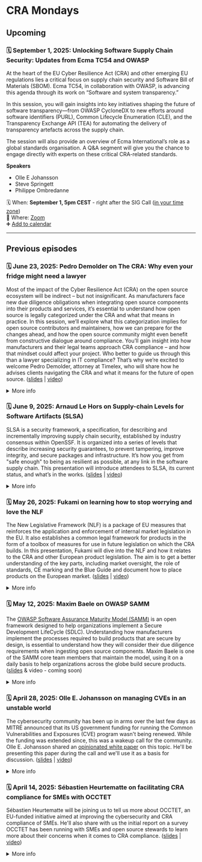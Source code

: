# CRA Mondays

## Upcoming

<a name="episode-7"></a>
### 🗓️ September 1, 2025: Unlocking Software Supply Chain Security: Updates from Ecma TC54 and OWASP

At the heart of the EU Cyber Resilience Act (CRA) and other emerging EU regulations lies a critical focus on supply chain security and Software Bill of Materials (SBOM). Ecma TC54, in collaboration with OWASP, is advancing this agenda through its work on “Software and system transparency.”
 
In this session, you will gain insights into key initiatives shaping the future of software transparency—from OWASP CycloneDX to new efforts around software identifiers (PURL), Common Lifecycle Enumeration (CLE), and the Transparency Exchange API (TEA) for automating the delivery of transparency artefacts across the supply chain.
 
The session will also provide an overview of Ecma International’s role as a global standards organisation. A Q&A segment will give you the chance to engage directly with experts on these critical CRA-related standards.

**Speakers**
- Olle E Johansson 
- Steve Springett
- Philippe Ombredanne

 
🗓️ When: **September 1, 5pm CEST** - right after the SIG Call ([in your time zone](https://www.timeanddate.com/worldclock/fixedtime.html?iso=2025-06-23T15:00:00.000Z&msg=CRA%20Mondays))\
📍 Where: [Zoom](https://eclipse.zoom.us/j/85385310037?jst=2)\
➕ [Add to calendar](https://calendar.google.com/calendar/event?action=TEMPLATE&tmeid=NGo1YWhzZ3YydG1rb2dmZzVrcGcxZnEzdGpfMjAyNTA5MDFUMTUwMDAwWiBjXzdkYjhlM2YxM2M0ZmFjOTg0MTAzOTE4YTk3YzcwNGJiMWQ2MTlkYTBmZGI2NmQzM2YxNzQ3ODQ5YjYwMjBhZWFAZw&tmsrc=c_7db8e3f13c4fac984103918a97c704bb1d619da0fdb66d33f1747849b6020aea%40group.calendar.google.com&scp=ALL)

---

## Previous episodes

<a name="episode-6"></a>
### 🗓️ June 23, 2025: Pedro Demolder on The CRA: Why even your fridge might need a lawyer

Most of the impact of the Cyber Resilience Act (CRA) on the open source ecosystem will be indirect – but not insignificant. As manufacturers face new due diligence obligations when integrating open source components into their products and services, it’s essential to understand how open source is legally categorized under the CRA and what that means in practice.
In this session, we’ll explore what this categorization implies for open source contributors and maintainers, how we can prepare for the changes ahead, and how the open source community might even benefit from constructive dialogue around compliance. You’ll gain insight into how manufacturers and their legal teams approach CRA compliance – and how that mindset could affect your project.
Who better to guide us through this than a lawyer specializing in IT compliance? That’s why we’re excited to welcome Pedro Demolder, attorney at Timelex, who will share how he advises clients navigating the CRA and what it means for the future of open source. ([slides](2025-06-20-Pedro-Demolder.pdf) | [video](https://youtu.be/SP1xjDDLt9U))

<details>
<summary>More info</summary>

**Key-points**
- The CRA as a category of legislation
- The importance of the CRA for businesses
- The role of components, including open source, under the CRA
- Due diligence obligations for manufacturers
- Conformity assessments and security attestations
 
**Bio:** Pedro Demolder is an IP/IT and data protection lawyer at Timelex. He assists both SMEs and multinationals with GDPR and Data Act compliance, performing audits and helping implement legal requirements into daily operations, systems, and processes. He regularly advises on complex matters at the intersection of technology law and other domains, such as online platforms, product manufacturing, and HR. Pedro is well-versed in drafting information notices for a wide range of target audiences and negotiating data processing, data exchange, and data sharing agreements.
Pedro also advises clients on all aspects of cybersecurity, including the legal, technical, operational, and organisational dimensions of information security. He supports the setup of compliance frameworks, breach notification procedures, and contingency planning. In addition, he provides trainings on data protection and cybersecurity obligations, ensuring that legal requirements are understood and embedded in practice.

</details>

<a name="episode-5"></a>
### 🗓️ June 9, 2025: Arnaud Le Hors on Supply-chain Levels for Software Artifacts (SLSA)

SLSA is a security framework, a specification, for describing and incrementally improving supply chain security, established by industry consensus within OpenSSF. It is organized into a series of levels that describe increasing security guarantees, to prevent tampering, improve integrity, and secure packages and infrastructure. It’s how you get from "safe enough" to being as resilient as possible, at any link in the software supply chain. This presentation will introduce attendees to SLSA, its current status, and what’s in the works. ([slides](2025-06-09-ArnaudLeHors.pdf) | [video](https://youtu.be/5t9EGPTll64))

<details>
<summary>More info</summary>
 
**Bio:** Arnaud Le Hors is Senior Technical Staff Member of Open Technologies at IBM, working on a range of technologies with a primary focus on Open Source supply chain security and AI. He has been working on standards and open source for over 30 years. Arnaud was editor of several key web specifications including HTML and DOM and was a pioneer of open source with the release of libXpm in 1990. Arnaud is the main representative for IBM at W3C and INCITS, Co-Chair of the LF AI & Data Generative AI Commons, a member of the OpenSSF Technical Advisory Committee.

</details>


<a name="episode-4"></a>
### 🗓️ May 26, 2025: Fukami on learning how to stop worrying and love the NLF
The New Legislative Framework (NLF) is a package of EU measures that reinforces the application and enforcement of internal market legislation in the EU. It also establishes a common legal framework for products in the form of a toolbox of measures for use in future legislation on which the CRA builds. In this presentation, Fukami will dive into the NLF and how it relates to the CRA and other European product legislation. The aim is to get a better understanding of the key parts, including market oversight, the role of standards, CE marking and the Blue Guide and document how to place products on the European market.
([slides](2025-05-26-Fukami.pdf) | [video](https://youtu.be/7CbHwsKVD80))

<details>
<summary>More info</summary>
 
Bio: [Fukami](https://www.linkedin.com/in/fukami/) lives in Brussels and works for the OpenSSF as EU Policy Advisor. He is member of ETSI, the CRA EG on behalf of OpenSSF and in JTC13/WG9.

</details>


<a name="episode-3"></a>
### 🗓️ May 12, 2025: Maxim Baele on OWASP SAMM
The [OWASP Software Assurance Maturity Model (SAMM)](https://owasp.org/www-project-samm/) is an open framework designed to help organizations implement a Secure Development LifeCycle (SDLC). 
Understanding how manufacturers implement the processes required to build products that are secure by design, is essential to understand how they will consider their due diligence requirements when ingesting open source components. 
Maxim Baele is one of the SAMM core team members that maintain the model, using it on a daily basis to help organizations across the globe build secure products.
([slides](2025-05-12-maxim-baele.pdf) & video - coming soon)

<details>
<summary>More info</summary>

[Maxim Baele](https://www.linkedin.com/in/maximbaele/) is an experienced cybersecurity consultant specializing in product and application security​, with a background in Linux system engineering, security architecture, and automation​.
He spends his days coaching organizations in building secure products and implementing cybersecurity strategies​, while spending many of his evenings contributing to OWASP as a liaison, as a board member for OWASP BE and a core team member of the OWASP SAMM project.
 
</details>

<a name="episode-2"></a>
### 🗓️ April 28, 2025: Olle E. Johansson on managing CVEs in an unstable world
The cybersecurity community has been up in arms over the last few days as MITRE announced that its US government funding for running the Common Vulnerabilities and Exposures (CVE) program wasn't being renewed. While the funding was extended since, this was a wakeup call for the community. Olle E. Johansson shared an [opinionated white paper](https://docs.google.com/document/d/1u6yPlCla7SO6YuHakjvmcGtcEmHdp-NANaqpTDTA7Q0/edit?usp=sharing) on this topic. He'll be presenting this paper during the call and we'll use it as a basis for discussion.
([slides](2025-04-28-olle-e-johnansson.pdf) | [video](https://youtu.be/zSsGLJTgWvU?si=11oIsKc8ac43pH5M))

<details>
<summary>More info</summary>

This talk will cover a proposal for a globally coordinated platform for vulnerability reporting that ensures transparency, strengthens manufacturer accountability, and enables trusted third-party data enrichment. As cybersecurity regulations for connected products advance worldwide, the current model—primarily funded by a single state and dependent on unaffiliated third parties for critical data—faces limitations in scalability and neutrality. A new approach is needed: one that gives manufacturers control over submitted data, integrates independent data providers, and is governed and funded by a diverse coalition of global stakeholders. The session will explore how such a system can enhance trust, regulatory alignment, and security for both users and industry.

**Olle E.Johanson** is an experienced and appreciated speaker, teacher as well as an Open Source developer and consultant. He is currently project lead for OWASP Project Koala- developing the Transparency Exchange API (TEA), member of the CycloneDX industry working group, the OWASP SBOM Forum, co-founder of SBOMEurope.eu and a leader for the DNS TAPIR Open Source project. While not trying to save the world with SBOMs, he is helping clients with the journey towards CRA compliance as a consultant in his company Edvina AB.
  
#### References 
 - *A call for action: The path towards a global platform for vulnerability reporting*. [This document](https://docs.google.com/document/d/1u6yPlCla7SO6YuHakjvmcGtcEmHdp-NANaqpTDTA7Q0/edit?usp=sharing) is the base for the discussion
 
</details>

<a name="episode-1"></a>
### 🗓️ April 14, 2025: Sébastien Heurtematte on facilitating CRA compliance for SMEs with OCCTET

Sébastien Heurtematte will be joining us to tell us more about OCCTET, an EU-funded initiative aimed at improving the cybersecurity and CRA compliance of SMEs. He'll also share with us the initial report on a survey OCCTET has been running with SMEs and open source stewards to learn more about their concerns when it comes to CRA compliance.
([slides](./2025-04-14-sebastien-heurtematte.pdf) | [video](https://www.youtube.com/watch?v=1CWy55AhEnc))

<details>
<summary>More info</summary>

**Sébastien Heurtematte**, member of the Eclipse Foundation, is the coordinator of the OCCTET project, leading a consortium of 7 partners across Europe working to make Cyber Resilience Act (CRA) compliance simpler and more accessible for SMEs. With a strong technical background in open source, release engineering, and supply chain, he brings years of experience simplifying complex processes and addressing security challenges. Passionate about collaboration and accessibility, he focuses on making CRA compliance practical and approachable for both open source projects and SMEs.

#### References
- [OCCTET Website](https://occtet.eu/)
- [European Cybersecurity Competence Centre and Network](https://cybersecurity-centre.europa.eu/index_en)
 
</details>
